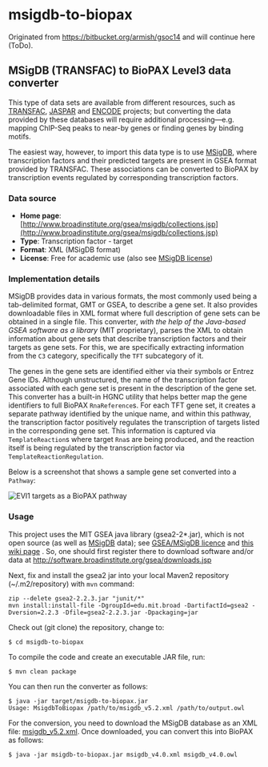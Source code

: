 # msigdb-to-biopax
Originated from https://bitbucket.org/armish/gsoc14 and will continue here (ToDo).

## MSigDB (TRANSFAC) to BioPAX Level3 data converter
This type of data sets are available from different resources, such as 
[TRANSFAC](http://www.biobase-international.com/gene-regulation), [JASPAR](http://jaspar.genereg.net/) and [ENCODE](http://www.genome.gov/Encode/) projects; 
but converting the data provided by these databases will require additional 
processing—e.g. mapping ChIP-Seq peaks to near-by genes or finding genes 
by binding motifs.

The easiest way, however, to import this data type is to use [MSigDB](http://www.broadinstitute.org/gsea/msigdb/collections.jsp), 
where transcription factors and their predicted targets are present in 
GSEA format provided by TRANSFAC. These associations can be converted to 
BioPAX by transcription events regulated by corresponding transcription factors.

### Data source
- **Home page**: [http://www.broadinstitute.org/gsea/msigdb/collections.jsp](http://www.broadinstitute.org/gsea/msigdb/collections.jsp)
- **Type**: Transcription factor - target
- **Format**: XML (MSigDB format)
- **License**: Free for academic use (also see [MSigDB license](http://www.broadinstitute.org/cancer/software/gsea/wiki/index.php/MSigDB_License))

### Implementation details
MSigDB provides data in various formats, the most commonly used being a 
tab-delimited format, GMT or GSEA, to describe a gene set.
It also provides downloadable files in XML format where full description 
of gene sets can be obtained in a single file.
This converter, _with the help of the Java-based GSEA software as a library_ (MIT proprietary), 
parses the XML to obtain information about gene sets that describe 
transcription factors and their targets as gene sets. For this, we are 
specifically extracting information from the `C3` category, specifically 
the `TFT` subcategory of it.

The genes in the gene sets are identified either via their symbols or 
Entrez Gene IDs. Although unstructured, the name of the transcription 
factor associated with each gene set is present in the description of 
the gene set. This converter has a built-in HGNC utility that helps 
better map the gene identifiers to full BioPAX `RnaReference`s.
For each TFT gene set, it creates a separate pathway identified by the 
unique name, and within this pathway, the transcription factor positively 
regulates the transcription of targets listed in the corresponding gene set.
This information is captured via `TemplateReaction`s where target `Rna`s 
are being produced, and the reaction itself is being regulated by the 
transcription factor via `TemplateReactionRegulation`.

Below is a screenshot that shows a sample gene set converted into a `Pathway`:

![EVI1 targets as a BioPAX pathway](https://bitbucket.org/armish/gsoc14/downloads/goal5_screenshot_singlegeneset.png)

### Usage
This project uses the MIT GSEA java library (gsea2-2*.jar), which is not open source (as well as 
[MSigDB](http://software.broadinstitute.org/cancer/software/gsea/wiki/index.php/MSigDB_Acknowledgements) data); see 
[GSEA/MSigDB licence](http://software.broadinstitute.org/gsea/msigdb/download_file.jsp?filePath=/resources/licenses/gsea_msigdb_license.txt)
and [this wiki page](http://software.broadinstitute.org/cancer/software/gsea/wiki/index.php/MSigDB_License) .
So, one should first register there to download software and/or data at http://software.broadinstitute.org/gsea/downloads.jsp

Next, fix and install the gsea2 jar into your local Maven2 repository (~/.m2/repository) with `mvn` command:
```
zip --delete gsea2-2.2.3.jar "junit/*"
mvn install:install-file -DgroupId=edu.mit.broad -DartifactId=gsea2 -Dversion=2.2.3 -Dfile=gsea2-2.2.3.jar -Dpackaging=jar
```

Check out (git clone) the repository, change to:

	$ cd msigdb-to-biopax

To compile the code and create an executable JAR file, run:

	$ mvn clean package

You can then run the converter as follows:

	$ java -jar target/msigdb-to-biopax.jar 
	Usage: MsigdbToBiopax /path/to/msigdb_v5.2.xml /path/to/output.owl

For the conversion, you need to download the MSigDB database as an XML file: [msigdb_v5.2.xml](http://www.broadinstitute.org/gsea/msigdb/download_file.jsp?filePath=/resources/msigdb/5.2/msigdb_v5.2.xml).
Once downloaded, you can convert this into BioPAX as follows:

	$ java -jar msigdb-to-biopax.jar msigdb_v4.0.xml msigdb_v4.0.owl

